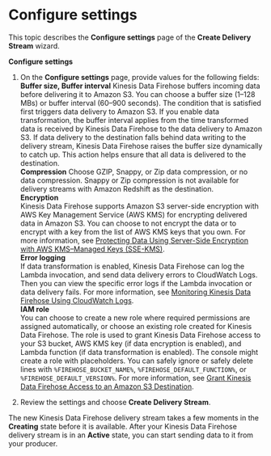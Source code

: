 # Configure settings<a name="create-configure"></a>

This topic describes the **Configure settings** page of the **Create Delivery Stream** wizard\.

**Configure settings**

1. On the **Configure settings** page, provide values for the following fields:  
**Buffer size, Buffer interval**  <a name="buffer"></a>
Kinesis Data Firehose buffers incoming data before delivering it to Amazon S3\. You can choose a buffer size \(1–128 MBs\) or buffer interval \(60–900 seconds\)\. The condition that is satisfied first triggers data delivery to Amazon S3\. If you enable data transformation, the buffer interval applies from the time transformed data is received by Kinesis Data Firehose to the data delivery to Amazon S3\. If data delivery to the destination falls behind data writing to the delivery stream, Kinesis Data Firehose raises the buffer size dynamically to catch up\. This action helps ensure that all data is delivered to the destination\.  
**Compression**  <a name="compression-encryption"></a>
Choose GZIP, Snappy, or Zip data compression, or no data compression\. Snappy or Zip compression is not available for delivery streams with Amazon Redshift as the destination\.   
**Encryption**  
Kinesis Data Firehose supports Amazon S3 server\-side encryption with AWS Key Management Service \(AWS KMS\) for encrypting delivered data in Amazon S3\. You can choose to not encrypt the data or to encrypt with a key from the list of AWS KMS keys that you own\. For more information, see [Protecting Data Using Server\-Side Encryption with AWS KMS–Managed Keys \(SSE\-KMS\)](https://docs.aws.amazon.com/AmazonS3/latest/dev/UsingKMSEncryption.html)\.  
**Error logging**  
If data transformation is enabled, Kinesis Data Firehose can log the Lambda invocation, and send data delivery errors to CloudWatch Logs\. Then you can view the specific error logs if the Lambda invocation or data delivery fails\. For more information, see [Monitoring Kinesis Data Firehose Using CloudWatch Logs](monitoring-with-cloudwatch-logs.md)\.  
**IAM role**  
You can choose to create a new role where required permissions are assigned automatically, or choose an existing role created for Kinesis Data Firehose\. The role is used to grant Kinesis Data Firehose access to your S3 bucket, AWS KMS key \(if data encryption is enabled\), and Lambda function \(if data transformation is enabled\)\. The console might create a role with placeholders\. You can safely ignore or safely delete lines with `%FIREHOSE_BUCKET_NAME%`, `%FIREHOSE_DEFAULT_FUNCTION%`, or `%FIREHOSE_DEFAULT_VERSION%`\. For more information, see [Grant Kinesis Data Firehose Access to an Amazon S3 Destination](controlling-access.md#using-iam-s3)\.

1. Review the settings and choose **Create Delivery Stream**\.

The new Kinesis Data Firehose delivery stream takes a few moments in the **Creating** state before it is available\. After your Kinesis Data Firehose delivery stream is in an **Active** state, you can start sending data to it from your producer\.